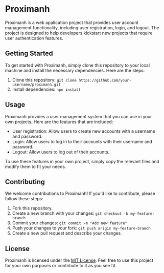 # Proximanh

Proximanh is a web application project that provides user account management functionality, including user registration, login, and logout. The project is designed to help developers kickstart new projects that require user authentication features.

## Getting Started

To get started with Proximanh, simply clone this repository to your local machine and install the necessary dependencies. Here are the steps:

1. Clone this repository: `git clone https://github.com/your-username/proximanh.git`
2. Install dependencies: `npm install`

## Usage

Proximanh provides a user management system that you can use in your own projects. Here are the features that are included:

- User registration: Allow users to create new accounts with a username and password.
- Login: Allow users to log in to their accounts with their username and password.
- Logout: Allow users to log out of their accounts.

To use these features in your own project, simply copy the relevant files and modify them to fit your needs.

## Contributing

We welcome contributions to Proximanh! If you'd like to contribute, please follow these steps:

1. Fork this repository.
2. Create a new branch with your changes: `git checkout -b my-feature-branch`
3. Commit your changes: `git commit -m "Add new feature"`
4. Push your changes to your fork: `git push origin my-feature-branch`
5. Create a new pull request and describe your changes.

## License

Proximanh is licensed under the [MIT License](https://github.com/your-username/proximanh/blob/main/LICENSE). Feel free to use this project for your own purposes or contribute to it as you see fit.
